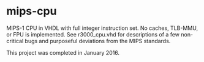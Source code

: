 # mips-cpu

MIPS-1 CPU in VHDL with full integer instruction set. No caches, TLB-MMU, or FPU is implemented. See r3000_cpu.vhd for descriptions of a few non-critical bugs and purposeful deviations from the MIPS standards.

This project was completed in January 2016.
